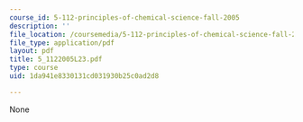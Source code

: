 ```yaml
---
course_id: 5-112-principles-of-chemical-science-fall-2005
description: ''
file_location: /coursemedia/5-112-principles-of-chemical-science-fall-2005/1da941e8330131cd031930b25c0ad2d8_5_1122005L23.pdf
file_type: application/pdf
layout: pdf
title: 5_1122005L23.pdf
type: course
uid: 1da941e8330131cd031930b25c0ad2d8

---
```

None